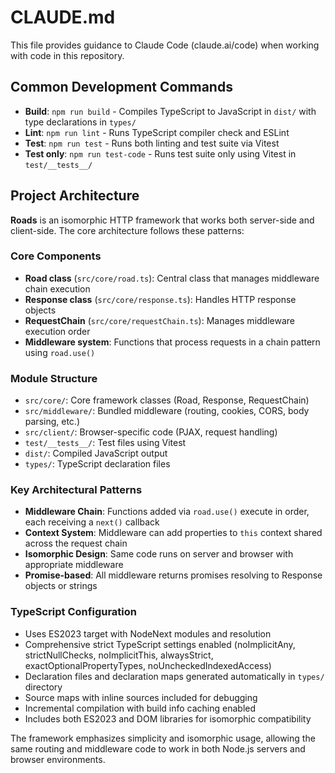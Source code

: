 # CLAUDE.md

This file provides guidance to Claude Code (claude.ai/code) when working with code in this repository.

## Common Development Commands

- **Build**: `npm run build` - Compiles TypeScript to JavaScript in `dist/` with type declarations in `types/`
- **Lint**: `npm run lint` - Runs TypeScript compiler check and ESLint
- **Test**: `npm run test` - Runs both linting and test suite via Vitest
- **Test only**: `npm run test-code` - Runs test suite only using Vitest in `test/__tests__/`

## Project Architecture

**Roads** is an isomorphic HTTP framework that works both server-side and client-side. The core architecture follows these patterns:

### Core Components
- **Road class** (`src/core/road.ts`): Central class that manages middleware chain execution
- **Response class** (`src/core/response.ts`): Handles HTTP response objects
- **RequestChain** (`src/core/requestChain.ts`): Manages middleware execution order
- **Middleware system**: Functions that process requests in a chain pattern using `road.use()`

### Module Structure
- `src/core/`: Core framework classes (Road, Response, RequestChain)
- `src/middleware/`: Bundled middleware (routing, cookies, CORS, body parsing, etc.)
- `src/client/`: Browser-specific code (PJAX, request handling)
- `test/__tests__/`: Test files using Vitest
- `dist/`: Compiled JavaScript output
- `types/`: TypeScript declaration files

### Key Architectural Patterns
- **Middleware Chain**: Functions added via `road.use()` execute in order, each receiving a `next()` callback
- **Context System**: Middleware can add properties to `this` context shared across the request chain
- **Isomorphic Design**: Same code runs on server and browser with appropriate middleware
- **Promise-based**: All middleware returns promises resolving to Response objects or strings

### TypeScript Configuration
- Uses ES2023 target with NodeNext modules and resolution
- Comprehensive strict TypeScript settings enabled (noImplicitAny, strictNullChecks, noImplicitThis, alwaysStrict, exactOptionalPropertyTypes, noUncheckedIndexedAccess)
- Declaration files and declaration maps generated automatically in `types/` directory
- Source maps with inline sources included for debugging
- Incremental compilation with build info caching enabled
- Includes both ES2023 and DOM libraries for isomorphic compatibility

The framework emphasizes simplicity and isomorphic usage, allowing the same routing and middleware code to work in both Node.js servers and browser environments.
